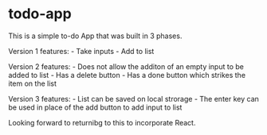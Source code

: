 # todo-app
This is a simple to-do App that was built in 3 phases.

Version 1 features:
    - Take inputs
    - Add to list
    
Version 2 features:
    - Does not allow the additon of an empty input to be added to list
    - Has a delete button
    - Has a done button which strikes the item on the list
    
Version 3 features:
    - List can be saved on local strorage
    - The enter key can be used in place of the add button to add input to list

Looking forward to returnibg to this to incorporate React.
